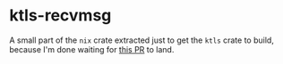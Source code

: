 # ktls-recvmsg

A small part of the `nix` crate extracted just to get the `ktls` crate to build,
because I'm done waiting for [this PR](https://github.com/nix-rust/nix/pull/2065) to land.